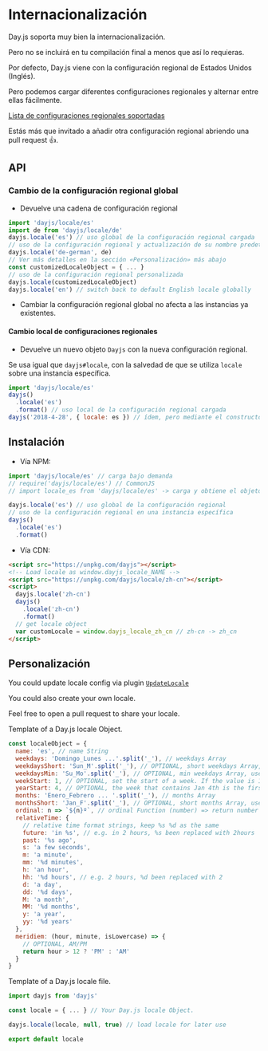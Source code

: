 # Internacionalización

Day.js soporta muy bien la internacionalización.

Pero no se incluirá en tu compilación final a menos que así lo requieras.

Por defecto, Day.js viene con la configuración regional de Estados Unidos (Inglés).

Pero podemos cargar diferentes configuraciones regionales y alternar entre ellas fácilmente.

[Lista de configuraciones regionales soportadas](../../src/locale)

Estás más que invitado a añadir otra configuración regional abriendo una pull request :+1:.

## API

### Cambio de la configuración regional global

- Devuelve una cadena de configuración regional

```js
import 'dayjs/locale/es'
import de from 'dayjs/locale/de'
dayjs.locale('es') // uso global de la configuración regional cargada
// uso de la configuración regional y actualización de su nombre predeterminado
dayjs.locale('de-german', de)
// Ver más detalles en la sección «Personalización» más abajo
const customizedLocaleObject = { ... }
// uso de la configuración regional personalizada
dayjs.locale(customizedLocaleObject)
dayjs.locale('en') // switch back to default English locale globally
```

- Cambiar la configuración regional global no afecta a las instancias ya existentes.

#### Cambio local de configuraciones regionales

- Devuelve un nuevo objeto `Dayjs` con la nueva configuración regional.

Se usa igual que `dayjs#locale`, con la salvedad de que se utiliza `locale` sobre una instancia específica.

```js
import 'dayjs/locale/es'
dayjs()
  .locale('es')
  .format() // uso local de la configuración regional cargada
dayjs('2018-4-28', { locale: es }) // ídem, pero mediante el constructor
```

## Instalación

- Vía NPM:

```javascript
import 'dayjs/locale/es' // carga bajo demanda
// require('dayjs/locale/es') // CommonJS
// import locale_es from 'dayjs/locale/es' -> carga y obtiene el objeto de configuración regional en locale_es

dayjs.locale('es') // uso global de la configuración regional
// uso de la configuración regional en una instancia específica
dayjs()
  .locale('es')
  .format()
```

- Vía CDN:

```html
<script src="https://unpkg.com/dayjs"></script>
<!-- Load locale as window.dayjs_locale_NAME -->
<script src="https://unpkg.com/dayjs/locale/zh-cn"></script>
<script>
  dayjs.locale('zh-cn')
  dayjs()
    .locale('zh-cn')
    .format()
  // get locale object
  var customLocale = window.dayjs_locale_zh_cn // zh-cn -> zh_cn
</script>
```

## Personalización

You could update locale config via plugin [`UpdateLocale`](./Plugin.md#updateLocale)

You could also create your own locale.

Feel free to open a pull request to share your locale.

Template of a Day.js locale Object.

```javascript
const localeObject = {
  name: 'es', // name String
  weekdays: 'Domingo_Lunes ...'.split('_'), // weekdays Array
  weekdaysShort: 'Sun_M'.split('_'), // OPTIONAL, short weekdays Array, use first three letters if not provided
  weekdaysMin: 'Su_Mo'.split('_'), // OPTIONAL, min weekdays Array, use first two letters if not provided
  weekStart: 1, // OPTIONAL, set the start of a week. If the value is 1, Monday will be the start of week instead of Sunday。
  yearStart: 4, // OPTIONAL, the week that contains Jan 4th is the first week of the year.
  months: 'Enero_Febrero ... '.split('_'), // months Array
  monthsShort: 'Jan_F'.split('_'), // OPTIONAL, short months Array, use first three letters if not provided
  ordinal: n => `${n}º`, // ordinal Function (number) => return number + output
  relativeTime: {
    // relative time format strings, keep %s %d as the same
    future: 'in %s', // e.g. in 2 hours, %s been replaced with 2hours
    past: '%s ago',
    s: 'a few seconds',
    m: 'a minute',
    mm: '%d minutes',
    h: 'an hour',
    hh: '%d hours', // e.g. 2 hours, %d been replaced with 2
    d: 'a day',
    dd: '%d days',
    M: 'a month',
    MM: '%d months',
    y: 'a year',
    yy: '%d years'
  },
  meridiem: (hour, minute, isLowercase) => {
    // OPTIONAL, AM/PM
    return hour > 12 ? 'PM' : 'AM'
  }
}
```

Template of a Day.js locale file.

```javascript
import dayjs from 'dayjs'

const locale = { ... } // Your Day.js locale Object.

dayjs.locale(locale, null, true) // load locale for later use

export default locale
```
